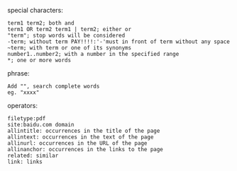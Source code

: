 special characters:

    term1 term2; both and
    term1 OR term2 term1 | term2; either or
    "term"; stop words will be considered
    -term; without term PAY!!!!:'-'must in front of term without any space
    ~term; with term or one of its synonyms
    number1..number2; with a number in the specified range
    *; one or more words

phrase:

    Add "", search complete words
    eg. "xxxx"

operators:

    filetype:pdf
    site:baidu.com domain
    allintitle: occurrences in the title of the page
    allintext: occurrences in the text of the page
    allinurl: occurrences in the URL of the page
    allinanchor: occurrences in the links to the page
    related: similar
    link: links
